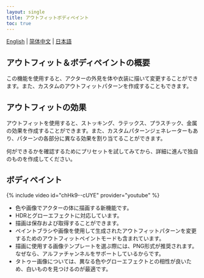 ```yaml
---
layout: single
title: アウトフィットボディペイント
toc: true
---
```

[English](/dancexr/features/outfit_body_paint) | [简体中文](/zh/dancexr/features/outfit_body_paint) | [日本語](/jp/dancexr/features/outfit_body_paint)


## アウトフィット＆ボディペイントの概要
この機能を使用すると、アクターの外見を体や衣装に描いて変更することができます。また、カスタムのアウトフィットパターンを作成することもできます。

## アウトフィットの効果
アウトフィットを使用すると、ストッキング、ラテックス、プラスチック、金属の効果を作成することができます。また、カスタムパターンジェネレーターもあり、パターンの各部分に異なる効果を割り当てることができます。

何ができるかを確認するためにプリセットを試してみてから、詳細に進んで独自のものを作成してください。

## ボディペイント
{% include video id="chHk9--cUYE" provider="youtube" %}
* 色や画像でアクターの体に描画する新機能です。
* HDRとグローエフェクトに対応しています。
* 描画は保存および取得することができます。
* ペイントブラシや画像を使用して生成されたアウトフィットパターンを変更するためのアウトフィットペイントモードも含まれています。
* 描画に使用する画像テンプレートを選ぶ際には、PNG形式が推奨されます。なぜなら、アルファチャンネルをサポートしているからです。
* タトゥー画像については、異なる色やグローエフェクトとの相性が良いため、白いものを見つけるのが最適です。